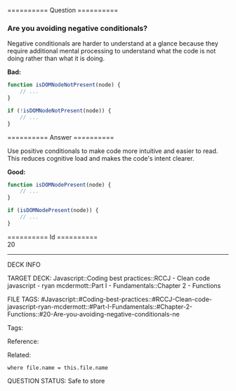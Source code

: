 ========== Question ==========  

### Are you avoiding negative conditionals?

Negative conditionals are harder to understand at a glance because they require additional mental processing to understand what the code is not doing rather than what it is doing.

**Bad:**

```javascript
function isDOMNodeNotPresent(node) {
    // ...
}

if (!isDOMNodeNotPresent(node)) {
    // ...
}
```  

========== Answer ==========  

Use positive conditionals to make code more intuitive and easier to read. This reduces cognitive load and makes the code's intent clearer.

**Good:**

```javascript
function isDOMNodePresent(node) {
    // ...
}

if (isDOMNodePresent(node)) {
    // ...
}
```

========== Id ==========  
20

---

DECK INFO

TARGET DECK: Javascript::Coding best practices::RCCJ - Clean code javascript - ryan mcdermott::Part I - Fundamentals::Chapter 2 - Functions

FILE TAGS: #Javascript::#Coding-best-practices::#RCCJ-Clean-code-javascript-ryan-mcdermott::#Part-I-Fundamentals::#Chapter-2-Functions::#20-Are-you-avoiding-negative-conditionals-ne

Tags:

Reference:

Related:

```dataview
where file.name = this.file.name
```

QUESTION STATUS: Safe to store
